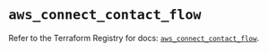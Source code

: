 # `aws_connect_contact_flow`

Refer to the Terraform Registry for docs: [`aws_connect_contact_flow`](https://registry.terraform.io/providers/hashicorp/aws/6.11.0/docs/resources/connect_contact_flow).
